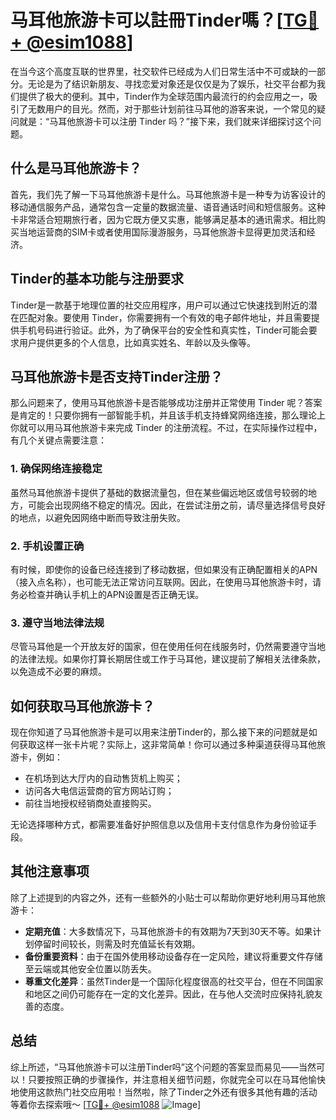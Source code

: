 # 马耳他旅游卡可以註冊Tinder嗎？[[TG💪+ @esim1088](https://t.me/s/esim1088)]

在当今这个高度互联的世界里，社交软件已经成为人们日常生活中不可或缺的一部分。无论是为了结识新朋友、寻找恋爱对象还是仅仅是为了娱乐，社交平台都为我们提供了极大的便利。其中，Tinder作为全球范围内最流行的约会应用之一，吸引了无数用户的目光。然而，对于那些计划前往马耳他的游客来说，一个常见的疑问就是：“马耳他旅游卡可以注册 Tinder 吗？”接下来，我们就来详细探讨这个问题。

## 什么是马耳他旅游卡？

首先，我们先了解一下马耳他旅游卡是什么。马耳他旅游卡是一种专为访客设计的移动通信服务产品，通常包含一定量的数据流量、语音通话时间和短信服务。这种卡非常适合短期旅行者，因为它既方便又实惠，能够满足基本的通讯需求。相比购买当地运营商的SIM卡或者使用国际漫游服务，马耳他旅游卡显得更加灵活和经济。

## Tinder的基本功能与注册要求

Tinder是一款基于地理位置的社交应用程序，用户可以通过它快速找到附近的潜在匹配对象。要使用 Tinder，你需要拥有一个有效的电子邮件地址，并且需要提供手机号码进行验证。此外，为了确保平台的安全性和真实性，Tinder可能会要求用户提供更多的个人信息，比如真实姓名、年龄以及头像等。

## 马耳他旅游卡是否支持Tinder注册？

那么问题来了，使用马耳他旅游卡是否能够成功注册并正常使用 Tinder 呢？答案是肯定的！只要你拥有一部智能手机，并且该手机支持蜂窝网络连接，那么理论上你就可以用马耳他旅游卡来完成 Tinder 的注册流程。不过，在实际操作过程中，有几个关键点需要注意：

### 1. 确保网络连接稳定
虽然马耳他旅游卡提供了基础的数据流量包，但在某些偏远地区或信号较弱的地方，可能会出现网络不稳定的情况。因此，在尝试注册之前，请尽量选择信号良好的地点，以避免因网络中断而导致注册失败。

### 2. 手机设置正确
有时候，即使你的设备已经连接到了移动数据，但如果没有正确配置相关的APN（接入点名称），也可能无法正常访问互联网。因此，在使用马耳他旅游卡时，请务必检查并确认手机上的APN设置是否正确无误。

### 3. 遵守当地法律法规
尽管马耳他是一个开放友好的国家，但在使用任何在线服务时，仍然需要遵守当地的法律法规。如果你打算长期居住或工作于马耳他，建议提前了解相关法律条款，以免造成不必要的麻烦。

## 如何获取马耳他旅游卡？

现在你知道了马耳他旅游卡是可以用来注册Tinder的，那么接下来的问题就是如何获取这样一张卡片呢？实际上，这非常简单！你可以通过多种渠道获得马耳他旅游卡，例如：

- 在机场到达大厅内的自动售货机上购买；
- 访问各大电信运营商的官方网站订购；
- 前往当地授权经销商处直接购买。

无论选择哪种方式，都需要准备好护照信息以及信用卡支付信息作为身份验证手段。

## 其他注意事项

除了上述提到的内容之外，还有一些额外的小贴士可以帮助你更好地利用马耳他旅游卡：

- **定期充值**：大多数情况下，马耳他旅游卡的有效期为7天到30天不等。如果计划停留时间较长，则需及时充值延长有效期。
- **备份重要资料**：由于在国外使用移动设备存在一定风险，建议将重要文件存储至云端或其他安全位置以防丢失。
- **尊重文化差异**：虽然Tinder是一个国际化程度很高的社交平台，但在不同国家和地区之间仍可能存在一定的文化差异。因此，在与他人交流时应保持礼貌友善的态度。

## 总结

综上所述，“马耳他旅游卡可以注册Tinder吗”这个问题的答案显而易见——当然可以！只要按照正确的步骤操作，并注意相关细节问题，你就完全可以在马耳他愉快地使用这款热门社交应用啦！当然啦，除了Tinder之外还有很多其他有趣的活动等着你去探索哦～ [[TG💪+ @esim1088](https://t.me/s/esim1088) ![Image](https://i.postimg.cc/4NQfJmqS/Snipaste-2025-05-13-00-14-12.png)]